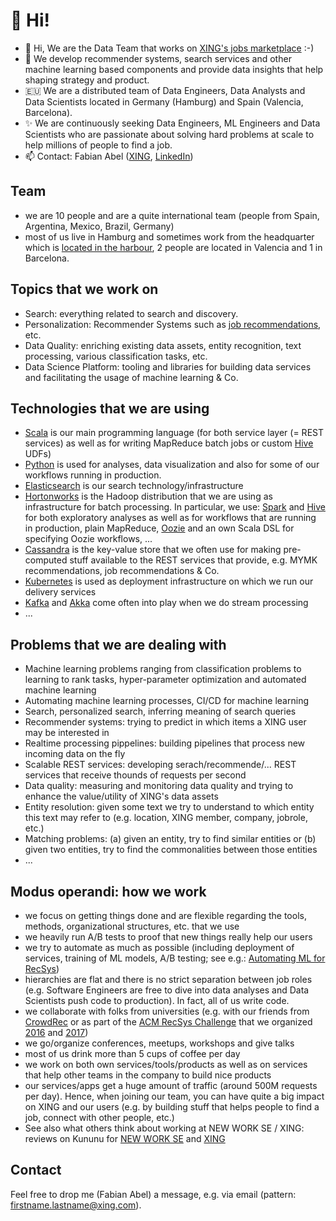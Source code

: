 # 👋 Hi!

- 👋 Hi, We are the Data Team that works on [XING's jobs marketplace](https://xing.com/jobs) :-) 
- 👀  We develop recommender systems, search services and other machine learning based components and provide data insights that help shaping strategy and product.
- 🇪🇺 We are a distributed team of Data Engineers, Data Analysts and Data Scientists located in Germany (Hamburg) and Spain (Valencia, Barcelona).
- ✨ We are continuously seeking Data Engineers, ML Engineers and Data Scientists who are passionate about solving hard problems at scale to help millions of people to find a job.
- 📫 Contact: Fabian Abel ([XING](https://www.xing.com/profile/Fabian_Abel), [LinkedIn](https://de.linkedin.com/in/fabianabel))


## Team

- we are 10 people and are a quite international team (people from Spain, Argentina, Mexico, Brazil, Germany)
- most of us live in Hamburg and sometimes work from the headquarter which is [located in the harbour](https://www.google.com/maps/place/Unilever+Haus,+Strandkai+1,+20457+Hamburg/@53.5389891,9.991192,17z/data=!3m1!4b1!4m5!3m4!1s0x47b18f004b230c6f:0xa7b6b23ba647bbd8!8m2!3d53.5389891!4d9.9933807), 2 people are located in Valencia and 1 in Barcelona. 


## Topics that we work on

- Search: everything related to search and discovery. 
- Personalization: Recommender Systems such as [job recommendations](https://www.xing.com/jobs/), etc. 
- Data Quality: enriching existing data assets, entity recognition, text processing, various classification tasks, etc.
- Data Science Platform: tooling and libraries for building data services and facilitating the usage of machine learning & Co. 


## Technologies that we are using

- [Scala](http://scala-lang.org/) is our main programming language (for both service layer (= REST services) as well as for writing MapReduce batch jobs or custom [Hive](https://hive.apache.org/) UDFs)
- [Python](https://www.python.org/) is used for analyses, data visualization and also for some of our workflows running in production. 
- [Elasticsearch](https://www.elastic.co/) is our search technology/infrastructure
- [Hortonworks](http://hortonworks.com/) is the Hadoop distribution that we are using as infrastructure for batch processing. In particular, we use: [Spark](http://spark.apache.org/) and [Hive](https://hive.apache.org/) for both exploratory analyses as well as for workflows that are running in production, plain MapReduce, [Oozie](http://oozie.apache.org/) and an own Scala DSL for specifying Oozie workflows, ...
- [Cassandra](http://cassandra.apache.org/) is the key-value store that we often use for making pre-computed stuff available to the REST services that provide, e.g. MYMK recommendations, job recommendations & Co.
- [Kubernetes](https://kubernetes.io/) is used as deployment infrastructure on which we run our delivery services
- [Kafka](http://kafka.apache.org/) and [Akka](http://akka.io/) come often into play when we do stream processing
- ...

## Problems that we are dealing with

- Machine learning problems ranging from classification problems to learning to rank tasks, hyper-parameter optimization and automated machine learning
- Automating machine learning processes, CI/CD for machine learning
- Search, personalized search, inferring meaning of search queries
- Recommender systems: trying to predict in which items a XING user may be interested in
- Realtime processing pippelines: building pipelines that process new incoming data on the fly
- Scalable REST services: developing serach/recommende/... REST services that receive thounds of requests per second
- Data quality: measuring and monitoring data quality and trying to enhance the value/utility of XING's data assets
- Entity resolution: given some text we try to understand to which entity this text may refer to (e.g. location, XING member, company, jobrole, etc.)
- Matching problems: (a) given an entity, try to find similar entities or (b) given two entities, try to find the commonalities between those entities
- ...

## Modus operandi: how we work

- we focus on getting things done and are flexible regarding the tools, methods, organizational structures, etc. that we use
- we heavily run A/B tests to proof that new things really help our users
- we try to automate as much as possible (including deployment of services, training of ML models, A/B testing; see e.g.: [Automating ML for RecSys](http://fabianabel.de/dn19/2019-11-automating-ml-for-recsys.pdf))
- hierarchies are flat and there is no strict separation between job roles (e.g. Software Engineers are free to dive into data analyses and Data Scientists push code to production). In fact, all of us write code. 
- we collaborate with folks from universities (e.g. with our friends from [CrowdRec](http://crowdrec.eu/) or as part of the [ACM RecSys Challenge](http://recsyschallenge.com/) that we organized [2016](http://2016.recsyschallenge.com/) and [2017](http://2017.recsyschallenge.com/))
- we go/organize conferences, meetups, workshops and give talks 
- most of us drink more than 5 cups of coffee per day
- we work on both own services/tools/products as well as on services that help other teams in the company to build nice products 
- our services/apps get a huge amount of traffic (around 500M requests per day). Hence, when joining our team, you can have quite a big impact on XING and our users (e.g. by building stuff that helps people to find a job, connect with other people, etc.)
- See also what others think about working at NEW WORK SE / XING: reviews on Kununu for [NEW WORK SE](https://www.kununu.com/new-work) and [XING](https://www.kununu.com/xing)

## Contact

Feel free to drop me (Fabian Abel) a message, e.g. via email (pattern: firstname.lastname@xing.com).
